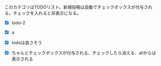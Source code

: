 <!-- memo-id: 019a338e-51e6-733e-aafe-79a498e6dac1, timestamp: 2025-10-30T05:19:16.454Z, category: "todo", template: "{{content}}" -->
このカテゴリはTODOリスト。新規投稿は自動でチェックボックスが付与される。チェックを入れると非表示になる。

<!-- memo-id: 019a338e-c9fe-77ef-bc58-9a8993f94554, timestamp: 2025-10-30T05:19:47.198Z, category: "todo", template: "{{content}}" -->
- [x] todo-2

<!-- memo-id: 019a3394-ea65-7278-9841-737649014673, timestamp: 2025-10-30T05:26:28.709Z, category: "todo", template: "{{content}}" -->
- [x] a

<!-- memo-id: 019a33b8-99a7-73aa-9450-8e63bd452a6d, timestamp: 2025-10-30T06:05:27.335Z, category: "todo", template: "{{content}}" -->
- [x] todoは良さそう

<!-- memo-id: 019a33b8-f3ff-765d-819c-3456f8cd35fb, timestamp: 2025-10-30T06:05:50.464Z, category: "todo", template: "{{content}}" -->
- [x] ちゃんとチェックボックスが付与される、チェックしたら消える、allからは表示される